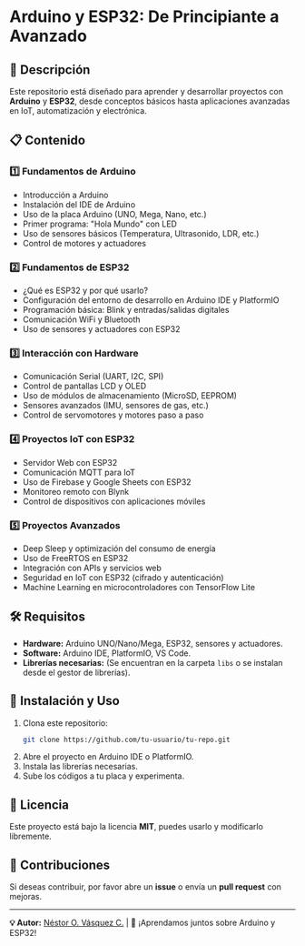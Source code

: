 # Arduino y ESP32: De Principiante a Avanzado

## 📌 Descripción
Este repositorio está diseñado para aprender y desarrollar proyectos con **Arduino** y **ESP32**, desde conceptos básicos hasta aplicaciones avanzadas en IoT, automatización y electrónica.

## 📋 Contenido

### 1️⃣ **Fundamentos de Arduino**
- Introducción a Arduino
- Instalación del IDE de Arduino
- Uso de la placa Arduino (UNO, Mega, Nano, etc.)
- Primer programa: "Hola Mundo" con LED
- Uso de sensores básicos (Temperatura, Ultrasonido, LDR, etc.)
- Control de motores y actuadores

### 2️⃣ **Fundamentos de ESP32**
- ¿Qué es ESP32 y por qué usarlo?
- Configuración del entorno de desarrollo en Arduino IDE y PlatformIO
- Programación básica: Blink y entradas/salidas digitales
- Comunicación WiFi y Bluetooth
- Uso de sensores y actuadores con ESP32

### 3️⃣ **Interacción con Hardware**
- Comunicación Serial (UART, I2C, SPI)
- Control de pantallas LCD y OLED
- Uso de módulos de almacenamiento (MicroSD, EEPROM)
- Sensores avanzados (IMU, sensores de gas, etc.)
- Control de servomotores y motores paso a paso

### 4️⃣ **Proyectos IoT con ESP32**
- Servidor Web con ESP32
- Comunicación MQTT para IoT
- Uso de Firebase y Google Sheets con ESP32
- Monitoreo remoto con Blynk
- Control de dispositivos con aplicaciones móviles

### 5️⃣ **Proyectos Avanzados**
- Deep Sleep y optimización del consumo de energía
- Uso de FreeRTOS en ESP32
- Integración con APIs y servicios web
- Seguridad en IoT con ESP32 (cifrado y autenticación)
- Machine Learning en microcontroladores con TensorFlow Lite

## 🛠 Requisitos
- **Hardware:** Arduino UNO/Nano/Mega, ESP32, sensores y actuadores.
- **Software:** Arduino IDE, PlatformIO, VS Code.
- **Librerías necesarias:** (Se encuentran en la carpeta `libs` o se instalan desde el gestor de librerías).

## 🚀 Instalación y Uso
1. Clona este repositorio:
   ```sh
   git clone https://github.com/tu-usuario/tu-repo.git
   ```
2. Abre el proyecto en Arduino IDE o PlatformIO.
3. Instala las librerías necesarias.
4. Sube los códigos a tu placa y experimenta.

## 📄 Licencia
Este proyecto está bajo la licencia **MIT**, puedes usarlo y modificarlo libremente.

## 🤝 Contribuciones
Si deseas contribuir, por favor abre un **issue** o envía un **pull request** con mejoras.

---
**💡 Autor:** [Néstor O. Vásquez C.](https://github.com/OswaldoVc) | 🚀 ¡Aprendamos juntos sobre Arduino y ESP32!
